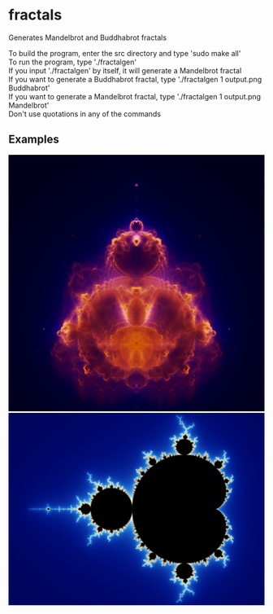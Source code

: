 fractals
========

Generates Mandelbrot and Buddhabrot fractals

To build the program, enter the src directory and type 'sudo make all'  
To run the program, type './fractalgen'  
If you input './fractalgen' by itself, it will generate a Mandelbrot fractal  
If you want to generate a Buddhabrot fractal, type './fractalgen 1 output.png Buddhabrot'  
If you want to generate a Mandelbrot fractal, type './fractalgen 1 output.png Mandelbrot'  
Don't use quotations in any of the commands

## Examples
![buddhabrot](Buddhabrot.jpg)
![mandelbrot](Mandelbrot.jpg)
